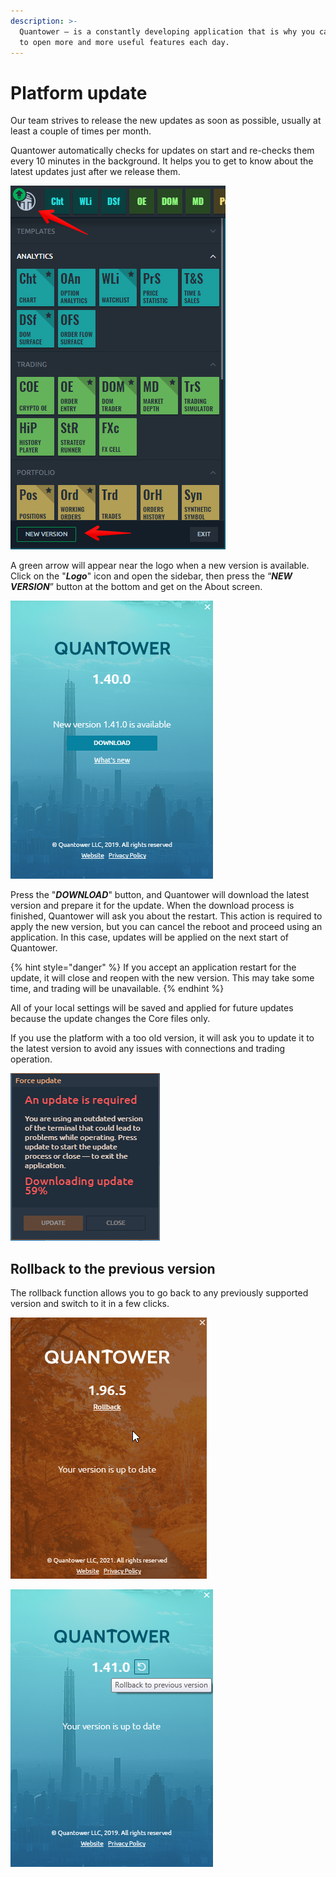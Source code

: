 ```yaml
---
description: >-
  Quantower — is a constantly developing application that is why you can be sure
  to open more and more useful features each day.
---
```


# Platform update

Our team strives to release the new updates as soon as possible, usually at least a couple of times per month.

Quantower automatically checks for updates on start and re-checks them every 10 minutes in the background. It helps you to get to know about the latest updates just after we release them.

![The green arrow on the logo indicates that a new update is available](../.gitbook/assets/screenshot_128.png)

A green arrow will appear near the logo when a new version is available. Сlick on the "_**Logo**_" icon and open the sidebar, then press the “_**NEW VERSION**_” button at the bottom and get on the About screen.

![New version is available for download](../.gitbook/assets/new-version-quantower.png)

Press the "_**DOWNLOAD**_" button, and Quantower will download the latest version and prepare it for the update. When the download process is finished, Quantower will ask you about the restart. This action is required to apply the new version, but you can cancel the reboot and proceed using an application. In this case, updates will be applied on the next start of Quantower.

{% hint style="danger" %}
If you accept an application restart for the update, it will close and reopen with the new version. This may take some time, and trading will be unavailable.
{% endhint %}

All of your local settings will be saved and applied for future updates because the update changes the Core files only.

If you use the platform with a too old version, it will ask you to update it to the latest version to avoid any issues with connections and trading operation.

![](../.gitbook/assets/image%20%2896%29.png)

## Rollback to the previous version

The rollback function allows you to go back to any previously supported version and switch to it in a few clicks.

![Rollback to previous Quantower version \(new version\)](../.gitbook/assets/rollback.gif)

![Rollback to previous Quantower version \(here is how the old version of this window looked like\)](../.gitbook/assets/rollbackto-previous-version.png)



